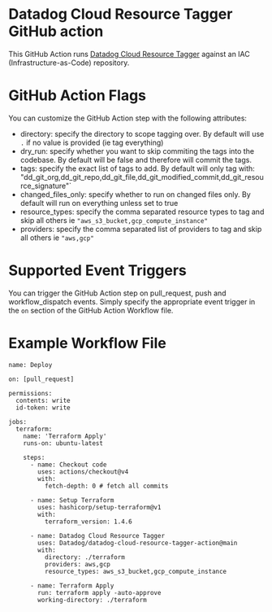 # Datadog Cloud Resource Tagger GitHub action
This GitHub Action runs [Datadog Cloud Resource Tagger](https://github.com/DataDog/datadog-cloud-resource-tagger) against an IAC (Infrastructure-as-Code) repository.

# GitHub Action Flags
You can customize the GitHub Action step with the following attributes:
* directory: specify the directory to scope tagging over. By default will use `.` if no value is provided (ie tag everything)
* dry_run: specify whether you want to skip commiting the tags into the codebase. By default will be false and therefore will commit the tags.
* tags: specify the exact list of tags to add. By default will only tag with: "dd_git_org,dd_git_repo,dd_git_file,dd_git_modified_commit,dd_git_resource_signature"`
* changed_files_only: specify whether to run on changed files only. By default will run on everything unless set to true
* resource_types: specify the comma separated resource types to tag and skip all others ie `"aws_s3_bucket,gcp_compute_instance"`
* providers: specify the comma separated list of providers to tag and skip all others ie `"aws,gcp"`

# Supported Event Triggers
You can trigger the GitHub Action step on pull_request, push and workflow_dispatch events. Simply specify the appropriate event trigger in the `on` section of the GitHub Action Workflow file.

# Example Workflow File

```
name: Deploy

on: [pull_request]
  
permissions:
  contents: write
  id-token: write

jobs:
  terraform:
    name: 'Terraform Apply'
    runs-on: ubuntu-latest

    steps:
      - name: Checkout code
        uses: actions/checkout@v4
        with:
          fetch-depth: 0 # fetch all commits

      - name: Setup Terraform
        uses: hashicorp/setup-terraform@v1
        with:
          terraform_version: 1.4.6
          
      - name: Datadog Cloud Resource Tagger
        uses: Datadog/datadog-cloud-resource-tagger-action@main
        with:
          directory: ./terraform
          providers: aws,gcp
          resource_types: aws_s3_bucket,gcp_compute_instance 

      - name: Terraform Apply
        run: terraform apply -auto-approve
        working-directory: ./terraform
```
